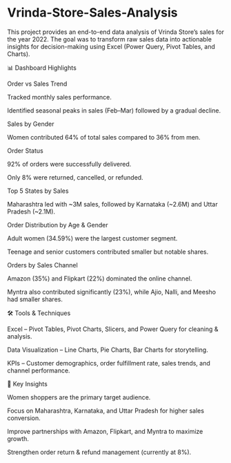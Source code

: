 # Vrinda-Store-Sales-Analysis

This project provides an end-to-end data analysis of Vrinda Store’s sales for the year 2022.
The goal was to transform raw sales data into actionable insights for decision-making using Excel (Power Query, Pivot Tables, and Charts).

📊 Dashboard Highlights

Order vs Sales Trend

Tracked monthly sales performance.

Identified seasonal peaks in sales (Feb–Mar) followed by a gradual decline.

Sales by Gender

Women contributed 64% of total sales compared to 36% from men.

Order Status

92% of orders were successfully delivered.

Only 8% were returned, cancelled, or refunded.

Top 5 States by Sales

Maharashtra led with ~3M sales, followed by Karnataka (~2.6M) and Uttar Pradesh (~2.1M).

Order Distribution by Age & Gender

Adult women (34.59%) were the largest customer segment.

Teenage and senior customers contributed smaller but notable shares.

Orders by Sales Channel

Amazon (35%) and Flipkart (22%) dominated the online channel.

Myntra also contributed significantly (23%), while Ajio, Nalli, and Meesho had smaller shares.

🛠 Tools & Techniques

Excel – Pivot Tables, Pivot Charts, Slicers, and Power Query for cleaning & analysis.

Data Visualization – Line Charts, Pie Charts, Bar Charts for storytelling.

KPIs – Customer demographics, order fulfillment rate, sales trends, and channel performance.

📌 Key Insights

Women shoppers are the primary target audience.

Focus on Maharashtra, Karnataka, and Uttar Pradesh for higher sales conversion.

Improve partnerships with Amazon, Flipkart, and Myntra to maximize growth.

Strengthen order return & refund management (currently at 8%).

